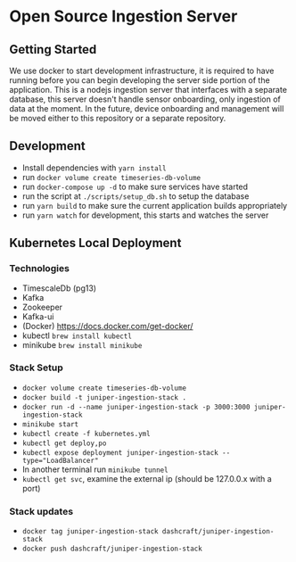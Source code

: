 # Open Source Ingestion Server

## Getting Started
We use docker to start development infrastructure, it is required to have running before
you can begin developing the server side portion of the application. This is a nodejs
ingestion server that interfaces with a separate database, this server doesn't handle
sensor onboarding, only ingestion of data at the moment. In the future, device onboarding
and management will be moved either to this repository or a separate repository.
## Development
- Install dependencies with `yarn install`
- run `docker volume create timeseries-db-volume`
- run `docker-compose up -d` to make sure services have started
- run the script at `./scripts/setup_db.sh` to setup the database
- run `yarn build` to make sure the current application builds appropriately
- run `yarn watch` for development, this starts and watches the server

## Kubernetes Local Deployment
### Technologies
- TimescaleDb (pg13)
- Kafka
- Zookeeper
- Kafka-ui
- (Docker) <https://docs.docker.com/get-docker/>
- kubectl `brew install kubectl`
- minikube `brew install minikube`
### Stack Setup
- `docker volume create timeseries-db-volume`
- `docker build -t juniper-ingestion-stack .`
- `docker run -d --name juniper-ingestion-stack -p 3000:3000 juniper-ingestion-stack`
- `minikube start`
- `kubectl create -f kubernetes.yml`  
- `kubectl get deploy,po`                             
- `kubectl expose deployment juniper-ingestion-stack --type="LoadBalancer"`
- In another terminal run `minikube tunnel`
- `kubectl get svc`, examine the external ip (should be 127.0.0.x with a port)

### Stack updates
- `docker tag juniper-ingestion-stack dashcraft/juniper-ingestion-stack`
- `docker push dashcraft/juniper-ingestion-stack`
